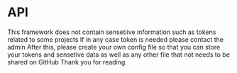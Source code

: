 # API
This framework does not contain sensetiive information such as tokens related to some projects
If in any case token is needed please contact the admin
After this, please create your own config file so that you can store your tokens and sensetive data as well as any other file that not needs to be shared on GitHub
Thank you for reading.
